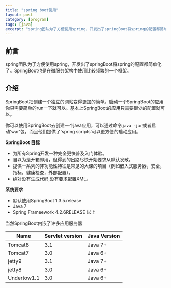 ```yaml
---
title: "spring boot使用"
layout: post
category: [program]
tags: [java]
excerpt: "spring团队为了方便使用spring，开发出了springBoot将spring的配置都简单化了"
---
```


## 前言

spring团队为了方便使用spring，开发出了springBoot将spring的配置都简单化了。SpringBoot也是在微服务架构中使用比较频繁的一个框架。


## 介绍

SpringBoot把创建一个独立的网站变得更加的简单。启动一个SpringBoot的应用你只需要简单的run一下就可以。基本上SpringBoot的应用只需要很少的配置就可以。

你可以使用SpringBoot去创建一个java应用，可以通过命令`java -jar`或者启动'war'包，而且他们提供了'spring scripts'可以更方便的启动应用。

__SpringBoot 目标__

* 为所有Spring开发一种完全更快普及入门体验。
* 自以为是开箱即用，但得到的出路尽快开始要求从默认发散。
* 提供一系列的非功能性特征是常见的大课的项目（例如嵌入式服务器，安全，指标，健康检查，外部配置）。
* 绝对没有生成代码,没有要求配置XML。

__系统要求__

* 默认使用SpringBoot 1.3.5.release
* Java 7
* Spring Frameework 4.2.6RELEASE 以上


当然SpringBoot内嵌了许多应用服务器

|   Name |  Servlet version  |   Java Version |
|--------|-------------------|----------------|
| Tomcat8|      3.1          |   Java 7+      |
| Tomcat7|      3.0          |   Java 6+      |
| jetty9 |      3.1          |   Java 7+      |
| jetty8 |      3.0          |   Java 6+      |
|Undertow1.1  |      3.0     |   Java 6+      |

